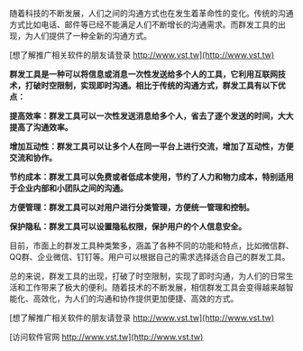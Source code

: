 随着科技的不断发展，人们之间的沟通方式也在发生着革命性的变化。传统的沟通方式比如电话、邮件等已经不能满足人们不断增长的沟通需求。而群发工具的出现，为人们提供了一种全新的沟通方式。

[想了解推广相关软件的朋友请登录 http://www.vst.tw](http://www.vst.tw)

**群发工具是一种可以将信息或消息一次性发送给多个人的工具，它利用互联网技术，打破时空限制，实现即时沟通。相比于传统的沟通方式，群发工具有以下优点：**

**提高效率：群发工具可以一次性发送消息给多个人，省去了逐个发送的时间，大大提高了沟通效率。**

**增加互动性：群发工具可以让多个人在同一平台上进行交流，增加了互动性，方便交流和协作。**

**节约成本：群发工具可以免费或者低成本使用，节约了人力和物力成本，特别适用于企业内部和小团队之间的沟通。**

**方便管理：群发工具可以对用户进行分类管理，方便统一管理和控制。**

**保护隐私：群发工具可以设置隐私权限，保护用户的个人信息安全。**

目前，市面上的群发工具种类繁多，涵盖了各种不同的功能和特点，比如微信群、QQ群、企业微信、钉钉等。用户可以根据自己的需求选择适合自己的群发工具。

总的来说，群发工具的出现，打破了时空限制，实现了即时沟通，为人们的日常生活和工作带来了极大的便利。随着技术的不断发展，相信群发工具会变得越来越智能化、高效化，为人们的沟通和协作提供更加便捷、高效的方式。

[想了解推广相关软件的朋友请登录 http://www.vst.tw](http://www.vst.tw)


[访问软件官网 http://www.vst.tw](http://www.vst.tw)
